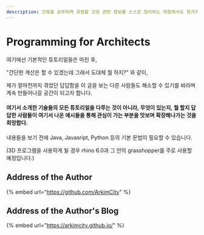 ```yaml
---
description: 건축을 공부하며 유용할 코딩 관련 정보를 스스로 정리하는 차원에서도 한가지의 묶음으로 만들어보고자 합니다. 방문해주신 모든 분들 감사합니다.
---
```


# Programming for Architects

여기에선 기본적인 튜토리얼들은 마친 후, 

"간단한 계산은 할 수 있겠는데 그래서 도대체 뭘 하지?" 와 같이, 

제가 얼마전까지 겪었던 답답함을 이 글을 보는 다른 사람들도 해소할 수 있기를 바라며 계속 만들어나갈 공간이 되고자 합니다. 

####  여기서 소개한 기술들의 모든 튜토리얼을 다루는 것이 아니라, 무엇이 있는지, 뭘 할지 답답한 사람들이 여기서 나온 예시들을 통해 관심이 가는 부분을 맛보며 확장해나가는 것을 희망합다.

내용들을 보기 전에 Java, Javasript, Python 등의 기본 문법이 필요할 수 있습니다. 

\(3D 프로그램을 사용하게 될 경우 rhino 6.0과 그 안의 grasshopper를 주로 사용할 예정입니다.\)

## Address of the Author

{% embed url="https://github.com/ArkimCity" %}

## Address of the Author's Blog

{% embed url="https://arkimcity.github.io/" %}



